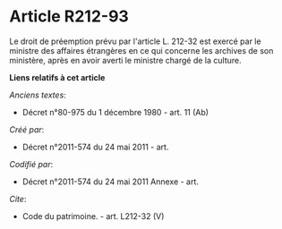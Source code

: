 # Article R212-93

Le droit de préemption prévu par l'article L. 212-32 est exercé par le ministre des affaires étrangères en ce qui concerne
les archives de son ministère, après en avoir averti le ministre chargé de la culture.

**Liens relatifs à cet article**

_Anciens textes_:

  - Décret n°80-975 du 1 décembre 1980 - art. 11 (Ab)

_Créé par_:

  - Décret n°2011-574 du 24 mai 2011  - art.

_Codifié par_:

  - Décret n°2011-574 du 24 mai 2011 Annexe - art.

_Cite_:

  - Code du patrimoine. - art. L212-32 (V)

